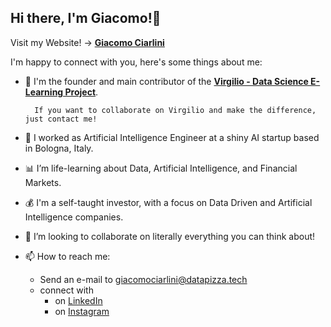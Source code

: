 ## Hi there, I'm Giacomo!👋

Visit my Website! -> [**Giacomo Ciarlini**](https://giacomociarlini.typedream.app/) 

I'm happy to connect with you, here's some things about me:

- 🌱 I'm the founder and main contributor of the [**Virgilio - Data Science E-Learning Project**](https://virgili0.github.io/Virgilio/).

        If you want to collaborate on Virgilio and make the difference, just contact me! 

- 🔭 I worked as Artificial Intelligence Engineer at a shiny AI startup based in Bologna, Italy.

- 📊 I’m life-learning about Data, Artificial Intelligence, and Financial Markets.

- 💰 I'm a self-taught investor, with a focus on Data Driven and Artificial Intelligence companies.

- 👯 I’m looking to collaborate on literally everything you can think about! 

- 📫 How to reach me: 
    - Send an e-mail to giacomociarlini@datapizza.tech
    - connect with
        - on [LinkedIn](https://www.linkedin.com/in/giacomo-ciarlini-34669586/) 
        - on [Instagram](https://www.instagram.com/giacomociarlini/)

